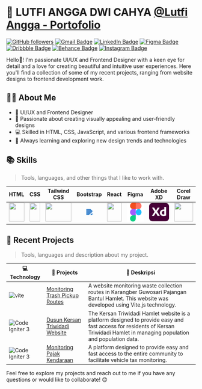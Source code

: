 # 🌟 LUTFI ANGGA DWI CAHYA [@Lutfi Angga - Portofolio](https://lutfiangga.my.id)

[![GitHub followers](https://img.shields.io/github/followers/lutfiangga?label=Follow&style=social)](https://github.com/lutfiangga/?tab=follow)
[![Gmail Badge](https://img.shields.io/badge/-luthfieangga31@gmail.com-c14438?style=social&logo=Gmail&logoColor=red&link=mailto:luthfieangga31@gmail.com)](mailto:luthfieangga31@gmail.com)
[![LinkedIn Badge](https://img.shields.io/badge/-Lutfi%20Angga-blue?style=social&logo=Linkedin&logoColor=blue&link=https://www.linkedin.com/in/luthfiee-angga/?tab=follow)](https://www.linkedin.com/in/luthfiee-angga/)
[![Figma Badge](https://img.shields.io/badge/-Lutfi%20Angga-red?style=social&logo=figma&logoColor=black&link=https://www.figma.com/@Luphiee/?tab=follow)](https://www.figma.com/@Luphiee)
[![Dribbble Badge](https://img.shields.io/badge/-Lutfi%20Angga-red?style=social&logo=Dribbble&logoColor=red&link=https://www.dribbble.com/cahyadwii__/?tab=follow)](https://www.dribbble.com/cahyadwii__/)
[![Behance Badge](https://img.shields.io/badge/-Lutfi%20Angga-bc?style=social&logo=Behance&logoColor=black&link=https://www.behance.net/cahyadwii__/?tab=follow)](https://www.behance.net/cahyadwii__/)
[![Instagram Badge](https://img.shields.io/badge/-Lutfi%20Angga-red?style=social&logo=Instagram&logoColor=red&link=https://www.instagram.com/cahyadwii__/?tab=follow)](https://www.instagram.com/cahyadwii__/)

Hello👋! I'm passionate UI/UX and Frontend Designer with a keen eye for detail and a love for creating beautiful and intuitive user experiences. Here you'll find a collection of some of my recent projects, ranging from website designs to frontend development work.

## 👨‍💻 About Me
- 💼 UI/UX and Frontend Designer
- 🎨 Passionate about creating visually appealing and user-friendly designs
- 💻 Skilled in HTML, CSS, JavaScript, and various frontend frameworks
- 🌱 Always learning and exploring new design trends and technologies

## 📚 Skills

> Tools, languages, and other things that I like to work with.

| HTML | CSS | Tailwind CSS | Bootstrap | React | Figma | Adobe XD | Corel Draw |
| :-: | :-: | :-: | :-: | :-: | :-: | :-: | :-: |
| <img src="https://upload.wikimedia.org/wikipedia/commons/thumb/3/38/HTML5_Badge.svg/2048px-HTML5_Badge.svg.png" height="50" width="100%"> | <img src="https://upload.wikimedia.org/wikipedia/commons/thumb/6/62/CSS3_logo.svg/1024px-CSS3_logo.svg.png" height="50" width="100%"> | <img src="https://upload.wikimedia.org/wikipedia/commons/thumb/d/d5/Tailwind_CSS_Logo.svg/2560px-Tailwind_CSS_Logo.svg.png" height="50" width="100%"> | <img src="https://upload.wikimedia.org/wikipedia/commons/b/b2/Bootstrap_logo.svg" height="50" style="filter: invert(35%) sepia(91%) saturate(2287%) hue-rotate(186deg) brightness(85%) contrast(90%);"> | <img src="https://upload.wikimedia.org/wikipedia/commons/thumb/a/a7/React-icon.svg/2300px-React-icon.svg.png" height="50" width="100%"> | <img src="https://raw.githubusercontent.com/devicons/devicon/master/icons/figma/figma-original.svg" height="50" width="100%"> | <img src="https://raw.githubusercontent.com/devicons/devicon/master/icons/xd/xd-plain.svg" height="50" width="100%"> | <img src="https://upload.wikimedia.org/wikipedia/commons/9/97/LOGO-CORELDRAW-GRAPHICS-SUITE.svg" height="50" width="100%"> |

## 🎯 Recent Projects

> Tools, languages and description about my project.

| 💻 **Technology** | 🚀 **Projects** | 🌱 **Deskripsi** |
| - | - | - |
| ![vite](https://img.shields.io/static/v1?label=&message=Vite&color=fff&logo=vite&logoColor=yellow) | [Monitoring Trash Pickup Routes](https://runyam.vercel.app/) | A website monitoring waste collection routes in Karangber Guwosari Pajangan Bantul Hamlet. This website was developed using Vite.js technology. |
| ![Code Igniter 3](https://img.shields.io/static/v1?label=&message=Code%20Igniter%203&color=fff&logo=codeIgniter&logoColor=red) | [Dusun Kersan Triwidadi Website](https://kersantriwidadi.com/) | The Kersan Triwidadi Hamlet website is a platform designed to provide easy and fast access for residents of Kersan Triwidadi Hamlet in managing population and population data. |
| ![Code Igniter 3](https://img.shields.io/static/v1?label=&message=Code%20Igniter%203&color=fff&logo=codeIgniter&logoColor=red) | [Monitoring Pajak Kendaraan](https://projectereliye.uaa.great-site.net/) | A platform designed to provide easy and fast access to the entire community to facilitate vehicle tax monitoring. |

Feel free to explore my projects and reach out to me if you have any questions or would like to collaborate! 😊
